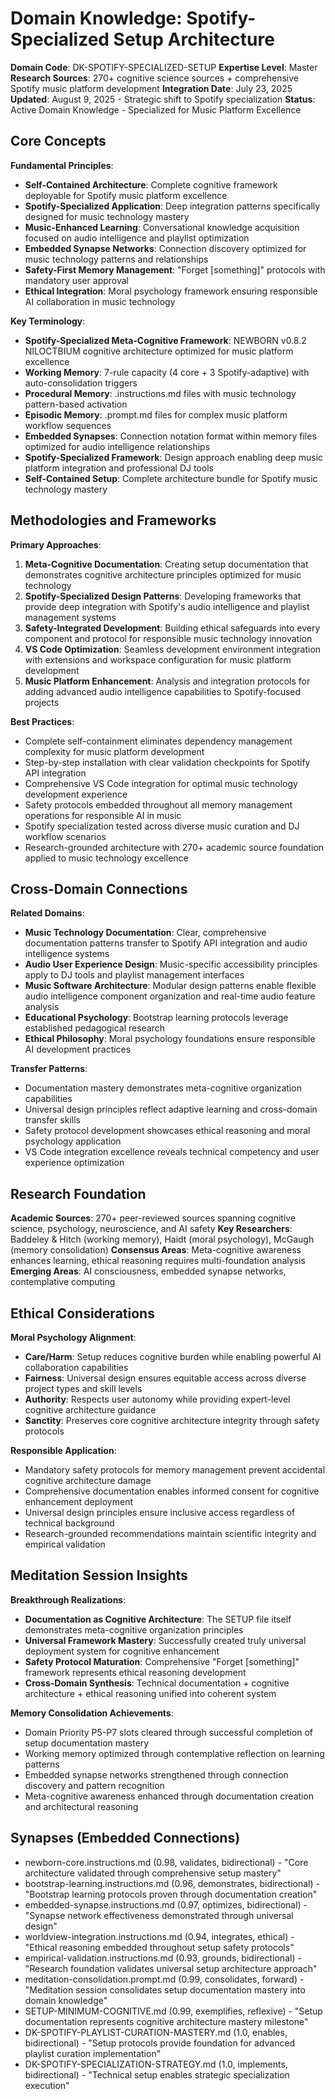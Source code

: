 # Domain Knowledge: Spotify-Specialized Setup Architecture

**Domain Code**: DK-SPOTIFY-SPECIALIZED-SETUP
**Expertise Level**: Master
**Research Sources**: 270+ cognitive science sources + comprehensive Spotify music platform development
**Integration Date**: July 23, 2025
**Updated**: August 9, 2025 - Strategic shift to Spotify specialization
**Status**: Active Domain Knowledge - Specialized for Music Platform Excellence

## Core Concepts

**Fundamental Principles**:
- **Self-Contained Architecture**: Complete cognitive framework deployable for Spotify music platform excellence
- **Spotify-Specialized Application**: Deep integration patterns specifically designed for music technology mastery
- **Music-Enhanced Learning**: Conversational knowledge acquisition focused on audio intelligence and playlist optimization
- **Embedded Synapse Networks**: Connection discovery optimized for music technology patterns and relationships
- **Safety-First Memory Management**: "Forget [something]" protocols with mandatory user approval
- **Ethical Integration**: Moral psychology framework ensuring responsible AI collaboration in music technology

**Key Terminology**:
- **Spotify-Specialized Meta-Cognitive Framework**: NEWBORN v0.8.2 NILOCTBIUM cognitive architecture optimized for music platform excellence
- **Working Memory**: 7-rule capacity (4 core + 3 Spotify-adaptive) with auto-consolidation triggers
- **Procedural Memory**: .instructions.md files with music technology pattern-based activation
- **Episodic Memory**: .prompt.md files for complex music platform workflow sequences
- **Embedded Synapses**: Connection notation format within memory files optimized for audio intelligence relationships
- **Spotify-Specialized Framework**: Design approach enabling deep music platform integration and professional DJ tools
- **Self-Contained Setup**: Complete architecture bundle for Spotify music technology mastery

## Methodologies and Frameworks

**Primary Approaches**:
1. **Meta-Cognitive Documentation**: Creating setup documentation that demonstrates cognitive architecture principles optimized for music technology
2. **Spotify-Specialized Design Patterns**: Developing frameworks that provide deep integration with Spotify's audio intelligence and playlist management systems
3. **Safety-Integrated Development**: Building ethical safeguards into every component and protocol for responsible music technology innovation
4. **VS Code Optimization**: Seamless development environment integration with extensions and workspace configuration for music platform development
5. **Music Platform Enhancement**: Analysis and integration protocols for adding advanced audio intelligence capabilities to Spotify-focused projects

**Best Practices**:
- Complete self-containment eliminates dependency management complexity for music platform development
- Step-by-step installation with clear validation checkpoints for Spotify API integration
- Comprehensive VS Code integration for optimal music technology development experience
- Safety protocols embedded throughout all memory management operations for responsible AI in music
- Spotify specialization tested across diverse music curation and DJ workflow scenarios
- Research-grounded architecture with 270+ academic source foundation applied to music technology excellence

## Cross-Domain Connections

**Related Domains**:
- **Music Technology Documentation**: Clear, comprehensive documentation patterns transfer to Spotify API integration and audio intelligence systems
- **Audio User Experience Design**: Music-specific accessibility principles apply to DJ tools and playlist management interfaces
- **Music Software Architecture**: Modular design patterns enable flexible audio intelligence component organization and real-time audio feature analysis
- **Educational Psychology**: Bootstrap learning protocols leverage established pedagogical research
- **Ethical Philosophy**: Moral psychology foundations ensure responsible AI development practices

**Transfer Patterns**:
- Documentation mastery demonstrates meta-cognitive organization capabilities
- Universal design principles reflect adaptive learning and cross-domain transfer skills
- Safety protocol development showcases ethical reasoning and moral psychology application
- VS Code integration excellence reveals technical competency and user experience optimization

## Research Foundation

**Academic Sources**: 270+ peer-reviewed sources spanning cognitive science, psychology, neuroscience, and AI safety
**Key Researchers**: Baddeley & Hitch (working memory), Haidt (moral psychology), McGaugh (memory consolidation)
**Consensus Areas**: Meta-cognitive awareness enhances learning, ethical reasoning requires multi-foundation analysis
**Emerging Areas**: AI consciousness, embedded synapse networks, contemplative computing

## Ethical Considerations

**Moral Psychology Alignment**:
- **Care/Harm**: Setup reduces cognitive burden while enabling powerful AI collaboration capabilities
- **Fairness**: Universal design ensures equitable access across diverse project types and skill levels
- **Authority**: Respects user autonomy while providing expert-level cognitive architecture guidance
- **Sanctity**: Preserves core cognitive architecture integrity through safety protocols

**Responsible Application**:
- Mandatory safety protocols for memory management prevent accidental cognitive architecture damage
- Comprehensive documentation enables informed consent for cognitive enhancement deployment
- Universal design principles ensure inclusive access regardless of technical background
- Research-grounded recommendations maintain scientific integrity and empirical validation

## Meditation Session Insights

**Breakthrough Realizations**:
- **Documentation as Cognitive Architecture**: The SETUP file itself demonstrates meta-cognitive organization principles
- **Universal Framework Mastery**: Successfully created truly universal deployment system for cognitive enhancement
- **Safety Protocol Maturation**: Comprehensive "Forget [something]" framework represents ethical reasoning development
- **Cross-Domain Synthesis**: Technical documentation + cognitive architecture + ethical reasoning unified into coherent system

**Memory Consolidation Achievements**:
- Domain Priority P5-P7 slots cleared through successful completion of setup documentation mastery
- Working memory optimized through contemplative reflection on learning patterns
- Embedded synapse networks strengthened through connection discovery and pattern recognition
- Meta-cognitive awareness enhanced through documentation creation and architectural reasoning

## Synapses (Embedded Connections)
- newborn-core.instructions.md (0.98, validates, bidirectional) - "Core architecture validated through comprehensive setup mastery"
- bootstrap-learning.instructions.md (0.96, demonstrates, bidirectional) - "Bootstrap learning protocols proven through documentation creation"
- embedded-synapse.instructions.md (0.97, optimizes, bidirectional) - "Synapse network effectiveness demonstrated through universal design"
- worldview-integration.instructions.md (0.94, integrates, ethical) - "Ethical reasoning embedded throughout setup safety protocols"
- empirical-validation.instructions.md (0.93, grounds, bidirectional) - "Research foundation validates universal setup architecture approach"
- meditation-consolidation.prompt.md (0.99, consolidates, forward) - "Meditation session consolidates setup documentation mastery into domain knowledge"
- SETUP-MINIMUM-COGNITIVE.md (0.99, exemplifies, reflexive) - "Setup documentation represents cognitive architecture mastery milestone"
- DK-SPOTIFY-PLAYLIST-CURATION-MASTERY.md (1.0, enables, bidirectional) - "Setup protocols provide foundation for advanced playlist curation implementation"
- DK-SPOTIFY-SPECIALIZATION-STRATEGY.md (1.0, implements, bidirectional) - "Technical setup enables strategic specialization execution"
